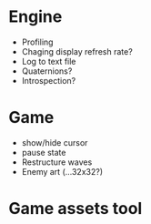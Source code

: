 # Engine
- Profiling
- Chaging display refresh rate?
- Log to text file
- Quaternions?
- Introspection?

# Game
- show/hide cursor
- pause state
- Restructure waves
- Enemy art (...32x32?)

# Game assets tool
